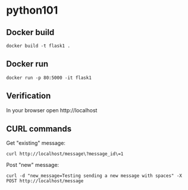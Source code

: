 # python101

## Docker build 

```
docker build -t flask1 .
```

## Docker run

```
docker run -p 80:5000 -it flask1
```

## Verification

In your browser open http://localhost

## CURL commands

Get "existing" message:

```
curl http://localhost/message\?message_id\=1
```

Post "new" message:

```
curl -d "new_message=Testing sending a new message with spaces" -X POST http://localhost/message
```